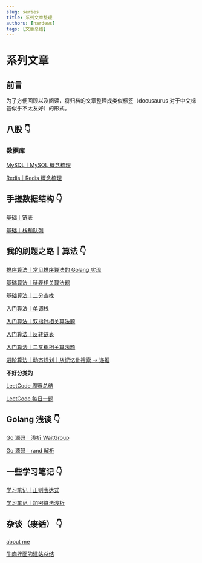 ```yaml
---
slug: series
title: 系列文章整理
authors: [hardews]
tags: [文章总结]
---
```




# 系列文章

## 前言

为了方便回顾以及阅读，将归档的文章整理成类似标签（docusaurus 对于中文标签似乎不太友好）的形式。

<!--truncate-->



## 八股 👇

### 数据库

[MySQL｜MySQL 概念梳理](https://hardews.cn/mysql-concept-study)

[Redis｜Redis 概念梳理](https://hardews.cn/redis-concept-study)



## 手搓数据结构 👇

[基础｜链表](https://hardews.cn/linked-list)

[基础｜栈和队列](https://hardews.cn/stack-and-queue)



## 我的刷题之路｜算法 👇

[排序算法｜常见排序算法的 Golang 实现](https://hardews.cn/sort-go)

[基础算法｜链表相关算法题](https://hardews.cn/leetcode-link)

[基础算法｜二分查找](https://hardews.cn/binary-search)

[入门算法｜单调栈](https://hardews.cn/monotone-stack)

[入门算法｜双指针相关算法题](https://hardews.cn/double-pointer)

[入门算法｜反转链表](https://hardews.cn/reverse-linked-list)

[入门算法｜二叉树相关算法题](https://hardews.cn/binary-tree)

[进阶算法｜动态规划｜从记忆化搜索 -> 递推](https://hardews.cn/dynamic-programming-1)

**不好分类的**

[LeetCode 周赛总结](https://hardews.cn/leetcode-weekly)

[LeetCode 每日一题](https://hardews.cn/leetcode-daily)



## Golang 浅谈 👇

[Go 源码｜浅析 WaitGroup](https://hardews.cn/go-waitgroup)

[Go 源码｜rand 解析](https://hardews.cn/2023_go-rand)



## 一些学习笔记 👇

[学习笔记｜正则表达式](https://hardews.cn/regular)

[学习笔记｜加密算法浅析](https://hardews.cn/encryption-algorithm)



## 杂谈（~~废话~~） 👇

[about me](https://hardews.cn/about)

[牛肉拌面的建站总结](https://hardews.cn/website-set)